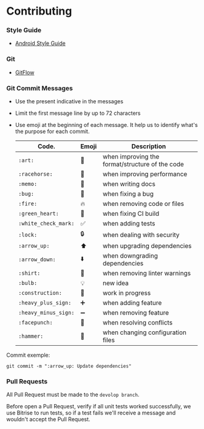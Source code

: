 # Contributing

### Style Guide
* [Android Style Guide](https://github.com/ribot/android-guidelines/blob/master/project_and_code_guidelines.md)

### Git
* [GitFlow](http://nvie.com/posts/a-successful-git-branching-model/) 

### Git Commit Messages ###
- Use the present indicative in the messages
- Limit the first message line by up to 72 characters
- Use emoji at the beginning of each message. It help us to identify what's the purpose for each commit.


    | Code.                 | Emoji               | Description                                     |
    |-----------------------|---------------------|-------------------------------------------------|
    | `:art:`               | :art:               | when improving the format/structure of the code |
    | `:racehorse:`         | :racehorse:         | when improving performance                      |
    | `:memo:`              | :memo:              | when writing docs                               |
    | `:bug:`               | :bug:               | when fixing a bug                               |
    | `:fire:`              | :fire:              | when removing code or files                     |
    | `:green_heart:`       | :green_heart:       | when fixing CI build                            |
    | `:white_check_mark:`  | :white_check_mark:  | when adding tests                               |
    | `:lock:`              | :lock:              | when dealing with security                      |
    | `:arrow_up:`          | :arrow_up:          | when upgrading dependencies                     |
    | `:arrow_down:`        | :arrow_down:        | when downgrading dependencies                   |
    | `:shirt:`             | :shirt:             | when removing linter warnings                   |
    | `:bulb:`              | :bulb:              | new idea                                        |
    | `:construction:`      | :construction:      | work in progress                                |
    | `:heavy_plus_sign:`   | :heavy_plus_sign:   | when adding feature                             |
    | `:heavy_minus_sign:`  | :heavy_minus_sign:  | when removing feature                           |
    | `:facepunch:`         | :facepunch:         | when resolving conflicts                        |
    | `:hammer:`            | :hammer:            | when changing configuration files               |


Commit exemple:
```
git commit -m ":arrow_up: Update dependencies"
```

### Pull Requests ###

All Pull Request must be made to the `devolop branch`.

Before open a Pull Request, verify if all unit tests worked successfully, we use Bitrise to run tests, so if a test fails we'll receive a message and wouldn't accept the Pull Request.